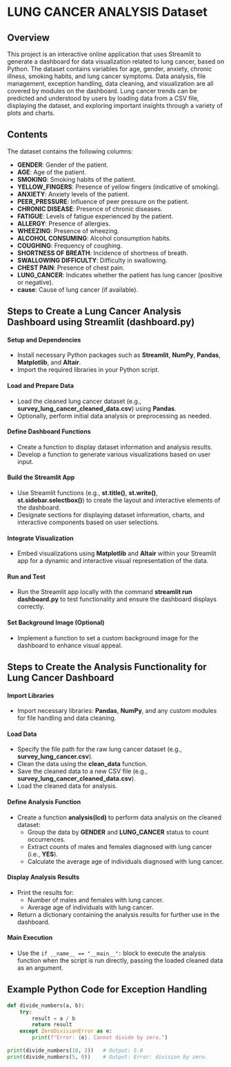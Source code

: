 # LUNG CANCER ANALYSIS Dataset

## Overview
This project is an interactive online application that uses Streamlit to generate a dashboard for data visualization related to lung cancer, based on Python. The dataset contains variables for age, gender, anxiety, chronic illness, smoking habits, and lung cancer symptoms. Data analysis, file management, exception handling, data cleaning, and visualization are all covered by modules on the dashboard. Lung cancer trends can be predicted and understood by users by loading data from a CSV file, displaying the dataset, and exploring important insights through a variety of plots and charts.

## Contents
The dataset contains the following columns:
- **GENDER**: Gender of the patient.
- **AGE**: Age of the patient.
- **SMOKING**: Smoking habits of the patient.
- **YELLOW_FINGERS**: Presence of yellow fingers (indicative of smoking).
- **ANXIETY**: Anxiety levels of the patient.
- **PEER_PRESSURE**: Influence of peer pressure on the patient.
- **CHRONIC DISEASE**: Presence of chronic diseases.
- **FATIGUE**: Levels of fatigue experienced by the patient.
- **ALLERGY**: Presence of allergies.
- **WHEEZING**: Presence of wheezing.
- **ALCOHOL CONSUMING**: Alcohol consumption habits.
- **COUGHING**: Frequency of coughing.
- **SHORTNESS OF BREATH**: Incidence of shortness of breath.
- **SWALLOWING DIFFICULTY**: Difficulty in swallowing.
- **CHEST PAIN**: Presence of chest pain.
- **LUNG_CANCER**: Indicates whether the patient has lung cancer (positive or negative).
- **cause**: Cause of lung cancer (if available).


## Steps to Create a Lung Cancer Analysis Dashboard using Streamlit (dashboard.py)

#### **Setup and Dependencies**
- Install necessary Python packages such as **Streamlit**, **NumPy**, **Pandas**, **Matplotlib**, and **Altair**.
- Import the required libraries in your Python script.

#### **Load and Prepare Data**
- Load the cleaned lung cancer dataset (e.g., **survey_lung_cancer_cleaned_data.csv**) using **Pandas**.
- Optionally, perform initial data analysis or preprocessing as needed.

#### **Define Dashboard Functions**
- Create a function to display dataset information and analysis results.
- Develop a function to generate various visualizations based on user input.

#### Build the Streamlit App
- Use Streamlit functions (e.g., **st.title()**, **st.write()**, **st.sidebar.selectbox()**) to create the layout and interactive elements of the dashboard.
- Designate sections for displaying dataset information, charts, and interactive components based on user selections.

#### Integrate Visualization
- Embed visualizations using **Matplotlib** and **Altair** within your Streamlit app for a dynamic and interactive visual representation of the data.

#### Run and Test
- Run the Streamlit app locally with the command **streamlit run dashboard.py** to test functionality and ensure the dashboard displays correctly.

#### Set Background Image (Optional)
- Implement a function to set a custom background image for the dashboard to enhance visual appeal.


## Steps to Create the Analysis Functionality for Lung Cancer Dashboard

#### Import Libraries
- Import necessary libraries: **Pandas**, **NumPy**, and any custom modules for file handling and data cleaning.

#### Load Data
- Specify the file path for the raw lung cancer dataset (e.g., **survey_lung_cancer.csv**).
- Clean the data using the **clean_data** function.
- Save the cleaned data to a new CSV file (e.g., **survey_lung_cancer_cleaned_data.csv**).
- Load the cleaned data for analysis.

#### Define Analysis Function
- Create a function **analysis(lcd)** to perform data analysis on the cleaned dataset:
  - Group the data by **GENDER** and **LUNG_CANCER** status to count occurrences.
  - Extract counts of males and females diagnosed with lung cancer (i.e., **YES**).
  - Calculate the average age of individuals diagnosed with lung cancer.

#### Display Analysis Results
- Print the results for:
  - Number of males and females with lung cancer.
  - Average age of individuals with lung cancer.
- Return a dictionary containing the analysis results for further use in the dashboard.

#### Main Execution
- Use the `if __name__ == "__main__":` block to execute the analysis function when the script is run directly, passing the loaded cleaned data as an argument.


## Example Python Code for Exception Handling
```python
def divide_numbers(a, b):
    try:
        result = a / b
        return result
    except ZeroDivisionError as e:
        print(f"Error: {e}. Cannot divide by zero.")
        
print(divide_numbers(10, 2))   # Output: 5.0
print(divide_numbers(5, 0))    # Output: Error: division by zero.
